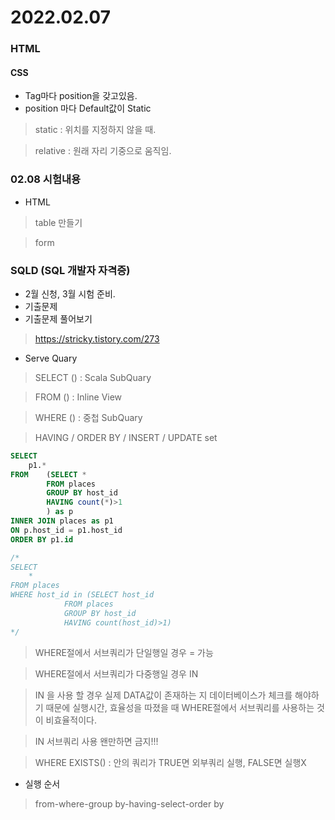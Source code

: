 # 2022.02.07

### HTML

#### CSS
- Tag마다 position을 갖고있음.
- position 마다 Default값이 Static
> static : 위치를 지정하지 않을 때.

> relative : 원래 자리 기중으로 움직임.


### 02.08 시험내용
- HTML
> table 만들기

> form

### SQLD (SQL 개발자 자격증)
- 2월 신청, 3월 시험 준비.
- 기출문제
- 기출문제 풀어보기
> https://stricky.tistory.com/273


- Serve Quary
> SELECT () : Scala SubQuary

> FROM () : Inline View

> WHERE () : 중첩 SubQuary

> HAVING / ORDER BY / INSERT / UPDATE set

```sql
SELECT
    p1.*
FROM    (SELECT *
        FROM places
        GROUP BY host_id
        HAVING count(*)>1
        ) as p
INNER JOIN places as p1
ON p.host_id = p1.host_id
ORDER BY p1.id

/*
SELECT
    *
FROM places
WHERE host_id in (SELECT host_id
            FROM places
            GROUP BY host_id
            HAVING count(host_id)>1)
*/
```

> WHERE절에서 서브쿼리가 단일행일 경우 = 가능

> WHERE절에서 서브쿼리가 다중행일 경우 IN

> IN 을 사용 할 경우 실제 DATA값이 존재하는 지 데이터베이스가 체크를 해야하기 때문에 실행시간, 효율성을 따졌을 때 WHERE절에서 서브쿼리를 사용하는 것이 비효율적이다.

> IN 서브쿼리 사용 왠만하면 금지!!!

> WHERE EXISTS() : 안의 쿼리가 TRUE면 외부쿼리 실행, FALSE면 실행X

- 실행 순서
> from-where-group by-having-select-order by

